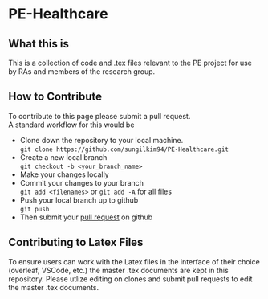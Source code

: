 # PE-Healthcare

## What this is
This is a collection of code and .tex files relevant to the PE project for use by RAs and members of the research group.

## How to Contribute
To contribute to this page please submit a pull request.
<br>
A standard workflow for this would be
- Clone down the repository to your local machine.<br> `git clone https://github.com/sungilkim94/PE-Healthcare.git`
- Create a new local branch <br> `git checkout -b <your_branch_name>`
- Make your changes locally
- Commit your changes to your branch<br> `git add <filenames>` or `git add -A` for all files
- Push your local branch up to github <br> `git push`
- Then submit your [pull request](https://docs.github.com/en/pull-requests/collaborating-with-pull-requests/proposing-changes-to-your-work-with-pull-requests/creating-a-pull-request) on github

## Contributing to Latex Files
To ensure users can work with the Latex files in the interface of their choice (overleaf, VSCode, etc.) the master .tex documents are kept in this repository. Please utlize editing on clones and submit pull requests to edit the master .tex documents.
